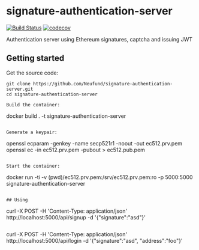 # signature-authentication-server

[![Build Status](https://travis-ci.org/Neufund/signature-authentication-server.svg)](https://travis-ci.org/Neufund/signature-authentication-server)  [![codecov](https://codecov.io/gh/Neufund/signature-authentication-server/branch/master/graph/badge.svg)](https://codecov.io/gh/Neufund/signature-authentication-server)

Authentication server using Ethereum signatures, captcha and issuing JWT

## Getting started

Get the source code:
```
git clone https://github.com/Neufund/signature-authentication-server.git
cd signature-authentication-server

Build the container:
```
docker build . -t signature-authentication-server
```

Generate a keypair:
```
openssl ecparam -genkey -name secp521r1 -noout -out ec512.prv.pem
openssl ec -in ec512.prv.pem -pubout > ec512.pub.pem
```

Start the container:
```
docker run -ti -v (pwd)/ec512.prv.pem:/srv/ec512.prv.pem:ro -p 5000:5000 signature-authentication-server
```

## Using

```
curl -X POST -H 'Content-Type: application/json' http://localhost:5000/api/signup -d '{"signature":"asd"}'
```

```
curl -X POST -H 'Content-Type: application/json' http://localhost:5000/api/login -d '{"signature":"asd", "address":"foo"}'
```
